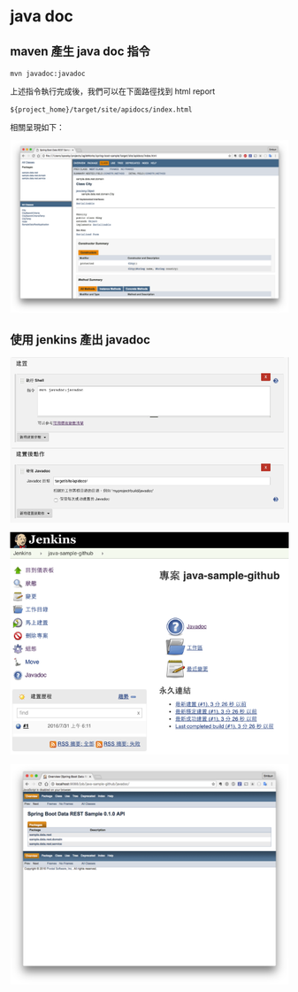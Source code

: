 # java doc


## maven 產生 java doc 指令

`mvn javadoc:javadoc`

上述指令執行完成後，我們可以在下面路徑找到 html report

`${project_home}/target/site/apidocs/index.html`

相關呈現如下：

![](assets/README-56f45.png)

## 使用 jenkins 產出 javadoc

![](assets/README-62013.png)

![](assets/README-0556d.png)

![](assets/README-4bf8c.png)
